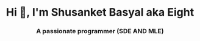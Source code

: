 <h1 align="center">Hi 👋, I'm Shusanket Basyal aka Eight</h1>
<h3 align="center">A passionate programmer (SDE AND MLE)</h3>

